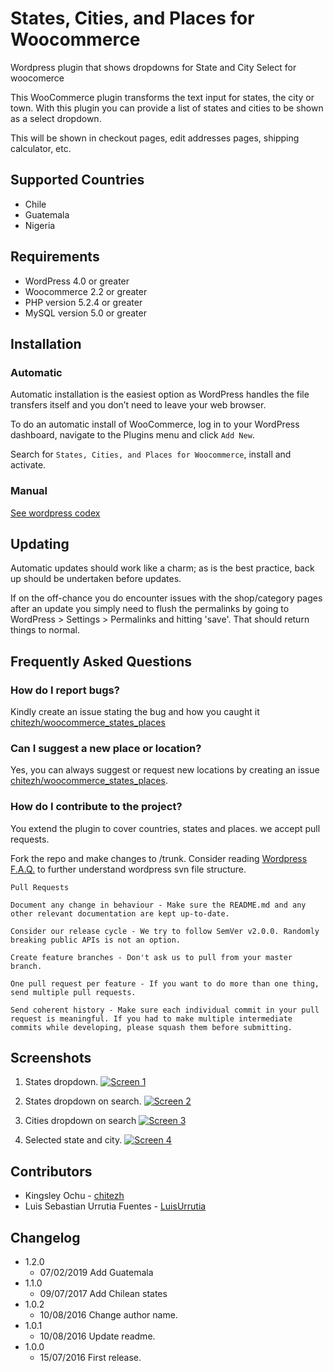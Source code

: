 # States, Cities, and Places for Woocommerce

Wordpress plugin that shows dropdowns for State and City Select for woocomerce

This WooCommerce plugin transforms the text input for states, the city or town. With this plugin you can provide a list of states and cities to be shown as a select dropdown.

This will be shown in checkout pages, edit addresses pages, shipping calculator, etc.

## Supported Countries
 * Chile
 * Guatemala
 * Nigeria

## Requirements
* WordPress 4.0  or greater
* Woocommerce 2.2 or greater
* PHP version 5.2.4 or greater
* MySQL version 5.0 or greater

## Installation
### Automatic
Automatic installation is the easiest option as WordPress handles the file transfers itself and you don’t need to leave your web browser.

To do an automatic install of WooCommerce, log in to your WordPress dashboard, navigate to the Plugins menu and click `Add New`.

Search for `States, Cities, and Places for Woocommerce`, install and activate.

### Manual
[See wordpress codex](http://codex.wordpress.org/Managing_Plugins#Manual_Plugin_Installation)


## Updating

Automatic updates should work like a charm; as is the best practice, back up should be undertaken before updates.

If on the off-chance you do encounter issues with the shop/category pages after an update you simply need to flush the permalinks by going to WordPress > Settings > Permalinks and hitting 'save'. That should return things to normal.


## Frequently Asked Questions
### How do I report bugs?
Kindly create an issue stating the bug and how you caught it [chitezh/woocommerce_states_places](https://github.com/chitezh/woocommerce_states_places/issues/new)

### Can I suggest a new place or location?
Yes, you can always suggest or request new locations by creating an issue [chitezh/woocommerce_states_places](https://github.com/chitezh/woocommerce_states_places/issues/new).

### How do I contribute to the project?
You extend the plugin to cover countries, states and places. we accept pull requests.

Fork the repo and make changes to /trunk. Consider reading [Wordpress F.A.Q.](https://wordpress.org/plugins/about/faq/) to further understand wordpress svn file structure.

	Pull Requests

	Document any change in behaviour - Make sure the README.md and any other relevant documentation are kept up-to-date.

	Consider our release cycle - We try to follow SemVer v2.0.0. Randomly breaking public APIs is not an option.

	Create feature branches - Don't ask us to pull from your master branch.

	One pull request per feature - If you want to do more than one thing, send multiple pull requests.

	Send coherent history - Make sure each individual commit in your pull request is meaningful. If you had to make multiple intermediate commits while developing, please squash them before submitting.

## Screenshots
1. States dropdown.
  	[![Screen 1](https://github.com/chitezh/woocommerce_states_places/blob/master/assets/screenshot-1.png)]()

2. States dropdown on search.
 	[![Screen 2](https://github.com/chitezh/woocommerce_states_places/blob/master/assets/screenshot-2.png)]()

3. Cities dropdown on search
	[![Screen 3](https://github.com/chitezh/woocommerce_states_places/blob/master/assets/screenshot-3.png)]()

4. Selected state and city.
 	[![Screen 4](https://github.com/chitezh/woocommerce_states_places/blob/master/assets/screenshot-4.png)]()

## Contributors
- Kingsley Ochu - [chitezh](https://github.com/chitezh)
- Luis Sebastian Urrutia Fuentes - [LuisUrrutia](https://github.com/LuisUrrutia)


## Changelog
* 1.2.0
    * 07/02/2019 Add Guatemala
* 1.1.0
    * 09/07/2017 Add Chilean states
* 1.0.2
    * 10/08/2016 Change author name.
* 1.0.1
    * 10/08/2016 Update readme.
* 1.0.0
    * 15/07/2016 First release.
